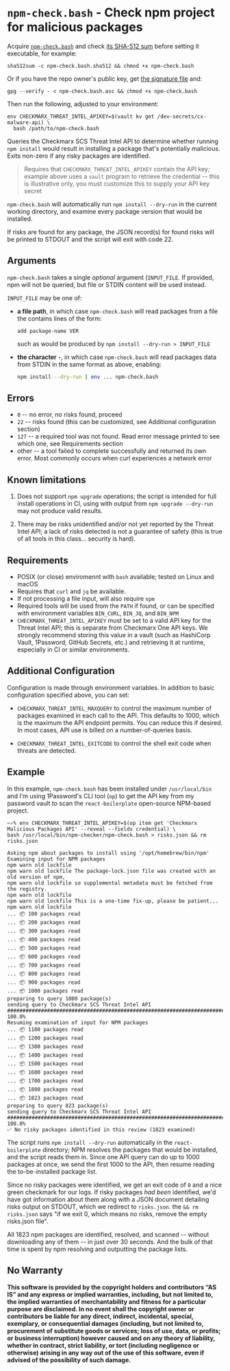 # `npm-check.bash` - Check npm project for malicious packages

Acquire [`npm-check.bash`](npm-check.bash) and check [its SHA-512 sum](npm-check.bash.sha512) before setting it executable, for example:

```shell
sha512sum -c npm-check.bash.sha512 && chmod +x npm-check.bash
```

Or if you have the repo owner's public key, get [the signature file](npm-check.bash.asc) and:

```shell
gpg --verify - < npm-check.bash.asc && chmod +x npm-check.bash
```

Then run the following, adjusted to your environment:

```
env CHECKMARX_THREAT_INTEL_APIKEY=$(vault kv get /dev-secrets/cx-malware-api) \
  bash /path/to/npm-check.bash
```

Queries the Checkmarx SCS Threat Intel API to determine whether running `npm install` would result in installing a package that's potentially malicious. Exits non-zero if any risky packages are identified.

> Requires that `CHECKMARX_THREAT_INTEL_APIKEY` contain the API key; example above uses a `vault` program to retrieve the credential -- this is illustrative only, you must customize this to supply your API key secret

`npm-check.bash` will automatically run `npm install --dry-run` in the current working directory, and examine every package version that would be installed.

If risks are found for any package, the JSON record(s) for found risks will be printed to STDOUT and the script will exit with code 22.

## Arguments 

`npm-check.bash` takes a single *optional* argument (`INPUT_FILE`. If provided, npm will not be queried, but file or STDIN content will be used instead.

`INPUT_FILE` may be one of:

* **a file path**, in which case `npm-check.bash` will read packages from a file the contains lines of the form: 
  ```text
  add package-name VER
  ```
  such as would be produced by `npm install --dry-run > INPUT_FILE`

* **the character `-`**, in which case `npm-check.bash` will read packages data from STDIN in the same format as above, enabling:
  ```sh
  npm install --dry-run | env ... npm-check.bash
  ```

## Errors

* `0` -- no error, no risks found, proceed
* `22` -- risks found (this can be customized, see Additional configuration section)
* `127` -- a required tool was not found. Read error message printed to see which one, see Requirements section
* other -- a tool failed to complete successfully and returned its own error. Most commonly occurs when curl experiences a network error

## Known limitations

1. Does not support `npm upgrade` operations; the script is intended for full install operations in CI, using with output from `npm upgrade --dry-run` may not produce valid results.

2. There may be risks unidentified and/or not yet reported by the Threat Intel API; a lack of risks detected is not a guarantee of safety (this is true of all tools in this class... security is hard).

## Requirements

* POSIX (or close) enviromennt with `bash` available; tested on Linux and macOS
* Requires that `curl` and `jq` be available. 
* If not processing a file input, will also require `npm`
* Required tools will be used from the `PATH` if found, or can be specified with environment variables `BIN_CURL`, `BIN_JQ`, and `BIN_NPM`
* `CHECKMARX_THREAT_INTEL_APIKEY` must be set to a valid API key for the Threat Intel API; this is separate from Checkmarx One API keys. We strongly recommend storing this value in a vault (such as HashiCorp Vault, 1Password, GitHub Secrets, etc.) and retrieving it at runtime, especially in CI or similar environments.

## Additional Configuration

Configuration is made through environment variables. In addition to basic configuration specified above, you can set:

* `CHECKMARX_THREAT_INTEL_MAXQUERY` to control the maximum number of packages examined in each call to the API. This defaults to 1000, which is the maximum the API endpoint permits. You can reduce this if desired. In most cases, API use is billed on a number-of-queries basis.

* `CHECKMARX_THREAT_INTEL_EXITCODE` to control the shell exit code when threats are detected.

## Example

In this example, `npm-check.bash` has been installed under `/usr/local/bin` and I'm using 1Password's CLI tool (`op`) to get the API key from my password vault to scan the `react-boilerplate` open-source NPM-based project.

```text
⋯›% env CHECKMARX_THREAT_INTEL_APIKEY=$(op item get 'Checkmarx Malicious Packages API' --reveal --fields credential) \
bash /usr/local/bin/npm-checker/npm-check.bash > risks.json && rm risks.json

Asking npm about packages to install using '/opt/homebrew/bin/npm'
Examining input for NPM packages
npm warn old lockfile
npm warn old lockfile The package-lock.json file was created with an old version of npm,
npm warn old lockfile so supplemental metadata must be fetched from the registry.
npm warn old lockfile
npm warn old lockfile This is a one-time fix-up, please be patient...
npm warn old lockfile
... 📦 100 packages read
... 📦 200 packages read
... 📦 300 packages read
... 📦 400 packages read
... 📦 500 packages read
... 📦 600 packages read
... 📦 700 packages read
... 📦 800 packages read
... 📦 900 packages read
... 📦 1000 packages read
preparing to query 1000 package(s)
sending query to Checkmarx SCS Threat Intel API
######################################################################## 100.0%
Resuming examination of input for NPM packages
... 📦 1100 packages read
... 📦 1200 packages read
... 📦 1300 packages read
... 📦 1400 packages read
... 📦 1500 packages read
... 📦 1600 packages read
... 📦 1700 packages read
... 📦 1800 packages read
... 📦 1823 packages read
preparing to query 823 package(s)
sending query to Checkmarx SCS Threat Intel API
######################################################################## 100.0%
✅ No risky packages identified in this review (1823 examined)
```

The script runs `npm install --dry-run` automatically in the `react-boilerplate` directory; NPM resolves the packages that would be installed, and the script reads them in. Since one API query can do up to 1000 packages at once, we send the first 1000 to the API, then resume reading the to-be-installed package list.

Since no risky packages were identified, we get an exit code of `0` and a nice green checkmark for our logs. If risky packages *had been* identified, we'd have got information about them along with a JSON document detailing risks output on STDOUT, which we redirect to `risks.json`. the `&& rm risks.json` says "if we exit 0, which means no risks, remove the empty risks.json file".

All 1823 npm packages are identified, resolved, and scanned -- without downloading any of them -- in just over 30 seconds. And the bulk of that time is spent by npm resolving and outputting the package lists.

## No Warranty

**This software is provided by the copyright holders and contributors “AS IS” and any express or implied warranties, including, but not limited to, the implied warranties of merchantability and fitness for a particular purpose are disclaimed. In no event shall the copyright owner or contributors be liable for any direct, indirect, incidental, special, exemplary, or consequential damages (including, but not limited to, procurement of substitute goods or services; loss of use, data, or profits; or business interruption) however caused and on any theory of liability, whether in contract, strict liability, or tort (including negligence or otherwise) arising in any way out of the use of this software, even if advised of the possibility of such damage.**